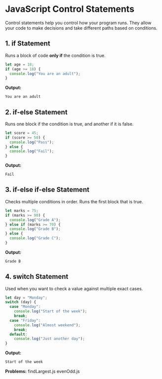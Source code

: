 # JavaScript Control Statements

Control statements help you control how your program runs. They allow your code to make decisions and take different paths based on conditions.

## 1. if Statement

Runs a block of code **only if** the condition is true.

```js
let age = 18;
if (age >= 18) {
  console.log("You are an adult");
}
```

**Output:**

```txt
You are an adult
```

## 2. if-else Statement

Runs one block if the condition is true, and another if it is false.

```js
let score = 45;
if (score >= 50) {
  console.log("Pass");
} else {
  console.log("Fail");
}
```

**Output:**

```txt
Fail
```

## 3. if-else if-else Statement

Checks multiple conditions in order. Runs the first block that is true.

```js
let marks = 75;
if (marks >= 90) {
  console.log("Grade A");
} else if (marks >= 70) {
  console.log("Grade B");
} else {
  console.log("Grade C");
}
```

**Output:**

```txt
Grade B
```

## 4. switch Statement

Used when you want to check a value against multiple exact cases.

```js
let day = "Monday";
switch (day) {
  case "Monday":
    console.log("Start of the week");
    break;
  case "Friday":
    console.log("Almost weekend");
    break;
  default:
    console.log("Just another day");
}
```

**Output:**

```txt
Start of the week
```

**Problems:**
findLargest.js
evenOdd.js
